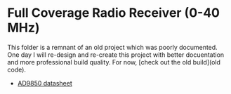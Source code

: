 # Full Coverage Radio Receiver (0-40 MHz)
This folder is a remnant of an old project which was poorly documented. One day I will re-design and re-create this project with better docuentation and more professional build quality. For now, [check out the old build](old code).

* [AD9850 datasheet](http://www.analog.com/media/en/technical-documentation/data-sheets/AD9850.pdf)
